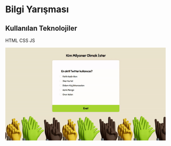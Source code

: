 <h1>Bilgi Yarışması</h1>
<h2>Kullanılan Teknolojiler</h2>
<p>HTML CSS JS</p>
<img src="/images/Bilgi.gif">
